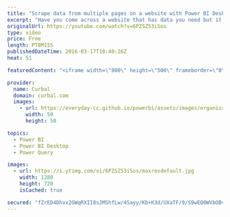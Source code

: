 ```yaml
---
title: "Scrape data from multiple pages on a website with Power BI Desktop - Power BI Tips & Tricks"
excerpt: "Have you come across a website that has data you need but it is presented in multiple pages? Downloading page by page can be frustrating and time consuming. In this short video, I will show you how to iterate multiple pages on a website to import the data using Power BI.  LINK to NFL site: http://www.nfl.com/stats/categorystats?tabSeq=2&offensiveStatisticCategory=TEAM_PASSING&conference=ALL&role=TM&season=2015&seasonType=REG"
originalUrl: https://youtube.com/watch?v=6PZSZ53iSos
type: video
price: Free
length: PT8M15S
publishedDateTime: 2016-03-17T10:40:26Z
heat: 51

featuredContent: "<iframe width=\"800\" height=\"500\" frameborder=\"0\" src=\"https://www.youtube.com/embed/6PZSZ53iSos\" allow=\"accelerometer; autoplay; encrypted-media; gyroscope; picture-in-picture\" allowfullscreen></iframe>"

provider:
  name: Curbal
  domain: curbal.com
  images:
    - url: https://everyday-cc.github.io/powerbi/assets/images/organizations/curbal.com-50x50.jpg
      width: 50
      height: 50

topics:
  - Power BI
  - Power BI Desktop
  - Power Query

images:
  - url: https://i.ytimg.com/vi/6PZSZ53iSos/maxresdefault.jpg
    width: 1280
    height: 720
    isCached: true

secured: "fZrED4Dhvx2GWqRXII8sJMShfLw/4Sayy/Kb+K3d/UXaTF/9/S9wEQ0WVbOBvVK9t+VkYqsI6CsheTJcpQHbM0PWFEurJ8oB+lLvcfsBfy4iFJn92Hig8vdRyektXld+oXNVoMcIyaRcdkRXLMfa8HKFRTiZPlp7WGiC4cCJ6DDdiycrQjQvZ12/QYQW7bBVwqg/S3qWQLv4sHgiwbFdaabiWUpY0ouJkj88i27kcN2CCTNJmp+8sOZQS2iRUguae1403l4gPKI96XNuBWouP5A5EI+x1UltqEHeLyL60vwvM41fPJiP/uNTMgtZLIqwz3Ra4GdyCErxGhZL/NLFIC/qexO5nLkirjFZ1reU4nYQwKCBMgCJvzj6TXuG2Y1g/iCNddZvxeiCIYKnKKAhfN815QI107OUQyLO094S2yc=;3DXE71Ys4S5vPk2Jw6lphA=="
---
```



